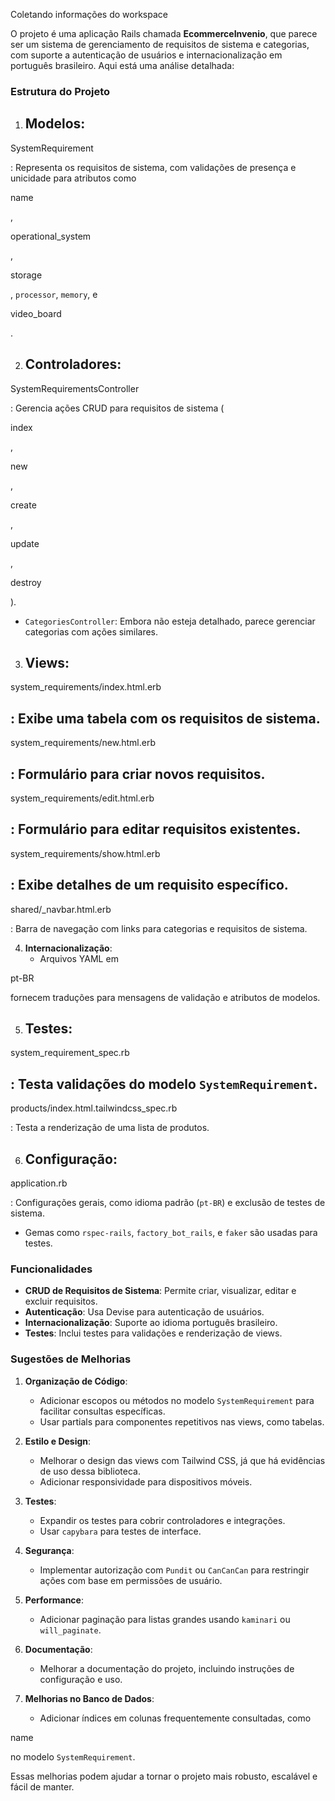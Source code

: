 
Coletando informações do workspace

O projeto é uma aplicação Rails chamada **EcommerceInvenio**, que parece ser um sistema de gerenciamento de requisitos de sistema e categorias, com suporte a autenticação de usuários e internacionalização em português brasileiro. Aqui está uma análise detalhada:

### Estrutura do Projeto
1. **Modelos**:
   - 

SystemRequirement

: Representa os requisitos de sistema, com validações de presença e unicidade para atributos como 

name

, 

operational_system

, 

storage

, `processor`, `memory`, e 

video_board

.

2. **Controladores**:
   - 

SystemRequirementsController

: Gerencia ações CRUD para requisitos de sistema (

index

, 

new

, 

create

, 

update

, 

destroy

).
   - `CategoriesController`: Embora não esteja detalhado, parece gerenciar categorias com ações similares.

3. **Views**:
   - 

system_requirements/index.html.erb

: Exibe uma tabela com os requisitos de sistema.
   - 

system_requirements/new.html.erb

: Formulário para criar novos requisitos.
   - 

system_requirements/edit.html.erb

: Formulário para editar requisitos existentes.
   - 

system_requirements/show.html.erb

: Exibe detalhes de um requisito específico.
   - 

shared/_navbar.html.erb

: Barra de navegação com links para categorias e requisitos de sistema.

4. **Internacionalização**:
   - Arquivos YAML em 

pt-BR

 fornecem traduções para mensagens de validação e atributos de modelos.

5. **Testes**:
   - 

system_requirement_spec.rb

: Testa validações do modelo `SystemRequirement`.
   - 

products/index.html.tailwindcss_spec.rb

: Testa a renderização de uma lista de produtos.

6. **Configuração**:
   - 

application.rb

: Configurações gerais, como idioma padrão (`pt-BR`) e exclusão de testes de sistema.
   - Gemas como `rspec-rails`, `factory_bot_rails`, e `faker` são usadas para testes.

### Funcionalidades
- **CRUD de Requisitos de Sistema**: Permite criar, visualizar, editar e excluir requisitos.
- **Autenticação**: Usa Devise para autenticação de usuários.
- **Internacionalização**: Suporte ao idioma português brasileiro.
- **Testes**: Inclui testes para validações e renderização de views.

### Sugestões de Melhorias
1. **Organização de Código**:
   - Adicionar escopos ou métodos no modelo `SystemRequirement` para facilitar consultas específicas.
   - Usar partials para componentes repetitivos nas views, como tabelas.

2. **Estilo e Design**:
   - Melhorar o design das views com Tailwind CSS, já que há evidências de uso dessa biblioteca.
   - Adicionar responsividade para dispositivos móveis.

3. **Testes**:
   - Expandir os testes para cobrir controladores e integrações.
   - Usar `capybara` para testes de interface.

4. **Segurança**:
   - Implementar autorização com `Pundit` ou `CanCanCan` para restringir ações com base em permissões de usuário.

5. **Performance**:
   - Adicionar paginação para listas grandes usando `kaminari` ou `will_paginate`.

6. **Documentação**:
   - Melhorar a documentação do projeto, incluindo instruções de configuração e uso.

7. **Melhorias no Banco de Dados**:
   - Adicionar índices em colunas frequentemente consultadas, como 

name

 no modelo `SystemRequirement`.

Essas melhorias podem ajudar a tornar o projeto mais robusto, escalável e fácil de manter.
